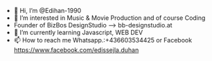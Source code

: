 - 👋 Hi, I’m @Edihan-1990
- 👀 I’m interested in Music & Movie Production and of course Coding
- Founder of BizBos DesignStudio --> bb-designstudio.at
- 🌱 I’m currently learning Javascript, WEB DEV
- 📫 How to reach me Whatsapp.:+436603534425 or Facebook https://www.facebook.com/edissejla.duhan

<!---
Edihan-1990/Edihan-1990 is a ✨ special ✨ repository because its `README.md` (this file) appears on your GitHub profile.
You can click the Preview link to take a look at your changes.
--->
